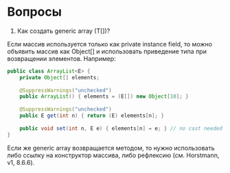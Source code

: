 Вопросы
=======


1. Как создать generic array (T[])?

Если массив используется только как private instance field, то можно объявить массив как Object[] и использовать приведение типа при возвращении элементов. Например:

```java
public class ArrayList<E> {
    private Object[] elements;
    
    @SuppressWarnings("unchecked")
    public ArrayList() { elements = (E[]) new Object[10]; }
    
    @SuppressWarnings("unchecked") 
    public E get(int n) { return (E) elements[n]; }
    
    public void set(int n, E e) { elements[n] = e; } // no cast needed
}
```
Если же generic array возвращается методом, то нужно использовать либо ссылку на конструктор массива, либо рефлексию (см. Horstmann, v1, 8.6.6).

